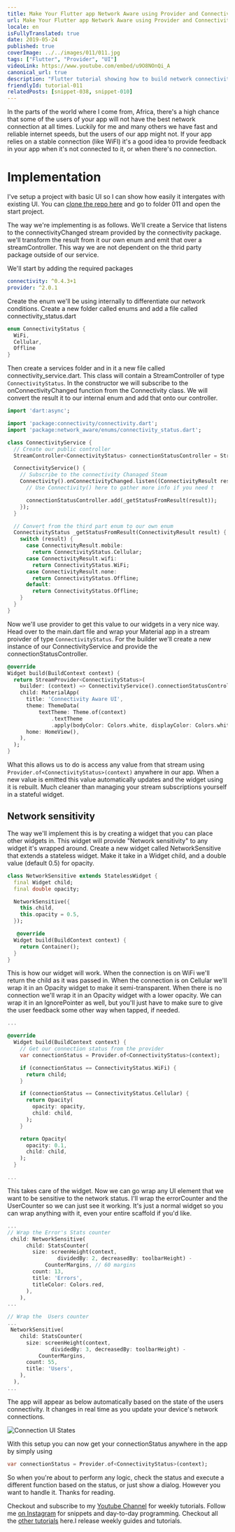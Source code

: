 ```yaml
---
title: Make Your Flutter app Network Aware using Provider and Connectivity Status
url: Make Your Flutter app Network Aware using Provider and Connectivity Status
locale: en
isFullyTranslated: true
date: 2019-05-24
published: true
coverImage: ../../images/011/011.jpg
tags: ["Flutter", "Provider", "UI"]
videoLink: https://www.youtube.com/embed/u9O8NOnQi_A
canonical_url: true
description: "Flutter tutorial showing how to build network connectivity into your app using Provider and Connectivity Status."
friendlyId: tutorial-011
relatedPosts: [snippet-038, snippet-010]
---
```


In the parts of the world where I come from, Africa, there's a high chance that some of the users of your app will not have the best network connection at all times. Luckily for me and many others we have fast and reliable internet speeds, but the users of our app might not. If your app relies on a stable connection (like WiFI) it's a good idea to provide feedback in your app when it's not connected to it, or when there's no connection.

# Implementation

I've setup a project with basic UI so I can show how easily it intergates with existing UI. You can [clone the repo here](https://github.com/FilledStacks/flutter-tutorials) and go to folder 011 and open the start project.

The way we're implementing is as follows. We'll create a Service that listens to the connectivityChanged stream provided by the connectivity package. we'll transform the result from it our own enum and emit that over a streamController. This way we are not dependent on the thrid party package outside of our service.

We'll start by adding the required packages

```yaml
connectivity: ^0.4.3+1
provider: ^2.0.1
```

Create the enum we'll be using internally to differentiate our network conditions. Create a new folder called enums and add a file called connectivity_status.dart

```dart
enum ConnectivityStatus {
  WiFi,
  Cellular,
  Offline
}
```

Then create a services folder and in it a new file called connectivity_service.dart. This class will contain a StreamController of type `ConnectivityStatus`. In the constructor we will subscribe to the onConnectivityChanged function from the Connectivity class. We will convert the result it to our internal enum and add that onto our controller.

```dart
import 'dart:async';

import 'package:connectivity/connectivity.dart';
import 'package:network_aware/enums/connectivity_status.dart';

class ConnectivityService {
  // Create our public controller
  StreamController<ConnectivityStatus> connectionStatusController = StreamController<ConnectivityStatus>();

  ConnectivityService() {
    // Subscribe to the connectivity Chanaged Steam
    Connectivity().onConnectivityChanged.listen((ConnectivityResult result) {
      // Use Connectivity() here to gather more info if you need t

      connectionStatusController.add(_getStatusFromResult(result));
    });
  }

  // Convert from the third part enum to our own enum
  ConnectivityStatus _getStatusFromResult(ConnectivityResult result) {
    switch (result) {
      case ConnectivityResult.mobile:
        return ConnectivityStatus.Cellular;
      case ConnectivityResult.wifi:
        return ConnectivityStatus.WiFi;
      case ConnectivityResult.none:
        return ConnectivityStatus.Offline;
      default:
        return ConnectivityStatus.Offline;
    }
  }
}
```

Now we'll use provider to get this value to our widgets in a very nice way. Head over to the main.dart file and wrap your Material app in a stream proivder of type `ConnectivityStatus`. For the builder we'll create a new instance of our ConnectivityService and provide the connectionStatusController.

```dart
@override
Widget build(BuildContext context) {
  return StreamProvider<ConnectivityStatus>(
    builder: (context) => ConnectivityService().connectionStatusController,
    child: MaterialApp(
      title: 'Connectivity Aware UI',
      theme: ThemeData(
          textTheme: Theme.of(context)
              .textTheme
              .apply(bodyColor: Colors.white, displayColor: Colors.white)),
      home: HomeView(),
    ),
  );
}
```

What this allows us to do is access any value from that stream using `Provider.of<ConnectivityStatus>(context)` anywhere in our app. When a new value is emitted this value automatically updates and the widget using it is rebuilt. Much cleaner than managing your stream subscriptions yourself in a stateful widget.

## Network sensitivity

The way we'll implement this is by creating a widget that you can place other widgets in. This widget will provide "Network sensitivity" to any widget it's wrapped around. Create a new widget called NetworkSensitive that extends a stateless widget. Make it take in a Widget child, and a double value (default 0.5) for opacity.

```dart
class NetworkSensitive extends StatelessWidget {
  final Widget child;
  final double opacity;

  NetworkSensitive({
    this.child,
    this.opacity = 0.5,
  });

   @override
  Widget build(BuildContext context) {
    return Container();
  }
}
```

This is how our widget will work. When the connection is on WiFi we'll return the child as it was passed in. When the connection is on Cellular we'll wrap it in an Opacity widget to make it semi-transparent. When there is no connection we'll wrap it in an Opacity widget with a lower opacity. We can wrap it in an IgnorePointer as well, but you'll just have to make sure to give the user feedback some other way when tapped, if needed.

```dart
...

@override
  Widget build(BuildContext context) {
    // Get our connection status from the provider
    var connectionStatus = Provider.of<ConnectivityStatus>(context);

    if (connectionStatus == ConnectivityStatus.WiFi) {
      return child;
    }

    if (connectionStatus == ConnectivityStatus.Cellular) {
      return Opacity(
        opacity: opacity,
        child: child,
      );
    }

    return Opacity(
      opacity: 0.1,
      child: child,
    );
  }

...
```

This takes care of the widget. Now we can go wrap any UI element that we want to be sensitive to the network status. I'll wrap the errorCounter and the UserCounter so we can just see it working. It's just a normal widget so you can wrap anything with it, even your entire scaffold if you'd like.

```dart
...
// Wrap the Error's Stats counter
 child: NetworkSensitive(
      child: StatsCounter(
        size: screenHeight(context,
                dividedBy: 2, decreasedBy: toolbarHeight) -
            CounterMargins, // 60 margins
        count: 13,
        title: 'Errors',
        titleColor: Colors.red,
      ),
    ),
...

// Wrap the  Users counter
...
 NetworkSensitive(
    child: StatsCounter(
      size: screenHeight(context,
              dividedBy: 3, decreasedBy: toolbarHeight) -
          CounterMargins,
      count: 55,
      title: 'Users',
    ),
  ),
...

```

The app will appear as below automatically based on the state of the users connectivity. It changes in real time as you update your device's network connections.

![Connection UI States](../../images/011/011-final-ui.jpg)

With this setup you can now get your connectionStatus anywhere in the app by simply using

```dart
var connectionStatus = Provider.of<ConnectivityStatus>(context);
```

So when you're about to perform any logic, check the status and execute a different function based on the status, or just show a dialog. However you want to handle it. Thanks for reading. 

Checkout and subscribe to my [Youtube Channel](https://www.youtube.com/c/filledstacks?sub_confirmation=1) for weekly tutorials. Follow me [on Instagram](https://www.instagram.com/filledstacks/) for snippets and day-to-day programming. Checkout all the [other tutorials](/tutorials) here.I release weekly guides and tutorials.